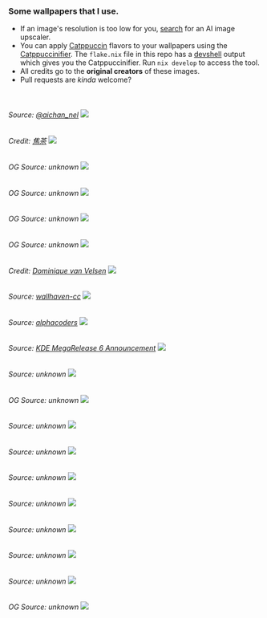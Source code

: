 ### Some wallpapers that I use.

- If an image's resolution is too low for you, [search](https://www.google.com/search?q=ai+image+upscale+free) for an AI image upscaler.
- You can apply [Catppuccin](https://github.com/catppuccin/catppuccin) flavors to your wallpapers using the [Catppuccinifier](https://github.com/lighttigerXIV/catppuccinifier). The `flake.nix` file in this repo has a [devshell](https://nix.dev/concepts/flakes.html) output which gives you the Catppuccinifier. Run `nix develop` to access the tool.
- All credits go to the **original creators** of these images.
- Pull requests are _kinda_ welcome?

<br>

###### Source: [@aichan_nel](https://twitter.com/aichan_nel/status/1263771585669771264/photo/1) ![](./images/Mocha-hald8-pinkish.jpg)

###### Credit: [焦茶][焦茶] ![](images/macchiato-h8_anime-girl-in-balcony-cityscape-sea-and-sunset.jpg)

###### OG Source: unknown ![](./images/catppuccin-ena1.png)

###### OG Source: unknown ![](./images/dark-cat-rosewater.png)

###### OG Source: unknown ![](./images/oled-Stray.jpg)

###### OG Source: unknown ![](./images/result.png)

###### Credit: [Dominique van Velsen][Dominique van Velsen] ![](./images/macchiato-hald8-cyberpunkish.png)

###### Source: [wallhaven-cc](https://wallhaven.cc/w/3zdjvy) ![](./images/mocha-hald8-wallhaven-3zdjvy.jpg)

###### Source: [alphacoders](https://wall.alphacoders.com/big.php?i=1330260) ![](./images/macchiato-h8-1330260.png)

###### Source: [KDE MegaRelease 6 Announcement](https://kde.org/announcements/megarelease/6/) ![](images/mocha-hald16-dark.png)

###### Source: unknown ![](./images/astronaut.png)

###### OG Source: unknown ![](./images/wallpaper-theme-converter9.png)

###### Source: unknown ![](./images/cat-leaves.png)

###### Source: unknown ![](./images/catppuccin.jpg)

###### Source: unknown ![](./images/error.jpg)

###### Source: unknown ![](./images/lantern.png)

###### Source: unknown ![](./images/street-tn.png)

###### Source: unknown ![](./images/winter-wall2.png)

###### Source: unknown ![](./images/Above-The-Clouds-Wallpaper.jpg)

###### OG Source: unknown ![](./images/Montains.png)

[Catppuccin Discord]: https://discord.com/servers/907385605422448742
[Dominique van Velsen]: https://www.deviantart.com/dominique-van-velsen
[焦茶]: https://twitter.com/BARD713
